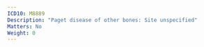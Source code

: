 ```yaml
---
ICD10: M8889
Description: "Paget disease of other bones: Site unspecified"
Matters: No
Weight: 0
---
```

